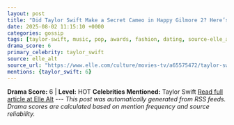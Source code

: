 ```yaml
---
layout: post
title: "Did Taylor Swift Make a Secret Cameo in Happy Gilmore 2? Here’s What Really Happened"
date: 2025-08-02 11:15:10 +0000
categories: gossip
tags: [taylor-swift, music, pop, awards, fashion, dating, source-elle_alt, drama-hot]
drama_score: 6
primary_celebrity: taylor_swift
source: elle_alt
source_url: "https://www.elle.com/culture/movies-tv/a65575472/taylor-swift-happy-gilmore-2-secret-cameo-rumor-explained/"
mentions: {taylor_swift: 6}
---
```


**Drama Score:** 6 | **Level:** HOT **Celebrities Mentioned:** Taylor Swift [Read full article at Elle Alt](https://www.elle.com/culture/movies-tv/a65575472/taylor-swift-happy-gilmore-2-secret-cameo-rumor-explained/) --- *This post was automatically generated from RSS feeds. Drama scores are calculated based on mention frequency and source reliability.*